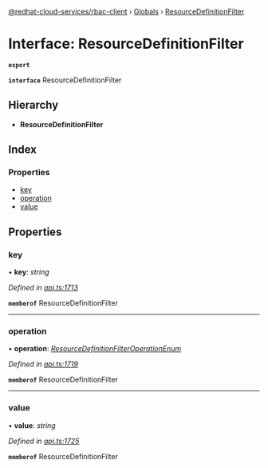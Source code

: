 [@redhat-cloud-services/rbac-client](../README.md) › [Globals](../globals.md) › [ResourceDefinitionFilter](resourcedefinitionfilter.md)

# Interface: ResourceDefinitionFilter

**`export`** 

**`interface`** ResourceDefinitionFilter

## Hierarchy

* **ResourceDefinitionFilter**

## Index

### Properties

* [key](resourcedefinitionfilter.md#key)
* [operation](resourcedefinitionfilter.md#operation)
* [value](resourcedefinitionfilter.md#value)

## Properties

###  key

• **key**: *string*

*Defined in [api.ts:1713](https://github.com/RedHatInsights/javascript-clients.gi/blob/master/packages/rbac/api.ts#L1713)*

**`memberof`** ResourceDefinitionFilter

___

###  operation

• **operation**: *[ResourceDefinitionFilterOperationEnum](../enums/resourcedefinitionfilteroperationenum.md)*

*Defined in [api.ts:1719](https://github.com/RedHatInsights/javascript-clients.gi/blob/master/packages/rbac/api.ts#L1719)*

**`memberof`** ResourceDefinitionFilter

___

###  value

• **value**: *string*

*Defined in [api.ts:1725](https://github.com/RedHatInsights/javascript-clients.gi/blob/master/packages/rbac/api.ts#L1725)*

**`memberof`** ResourceDefinitionFilter
